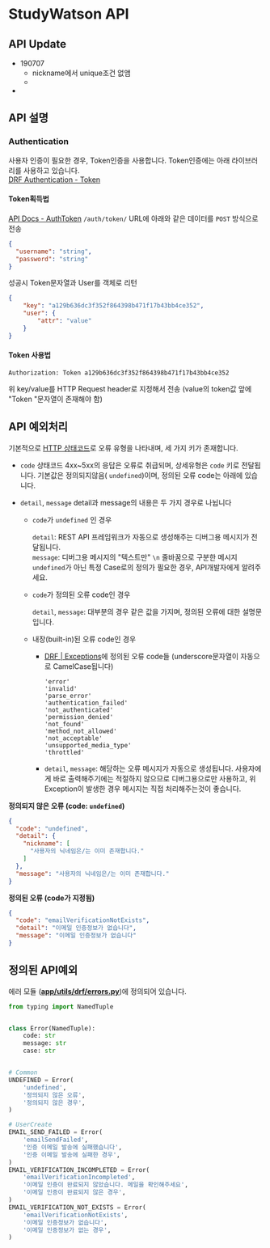# StudyWatson API

## API Update

- 190707
  - nickname에서 unique조건 없앰
  - 
- 

## API 설명

### Authentication

사용자 인증이 필요한 경우, Token인증을 사용합니다. Token인증에는 아래 라이브러리를 사용하고 있습니다.  
[DRF Authentication - Token](https://www.django-rest-framework.org/api-guide/authentication/#tokenauthentication)



#### Token획득법

[API Docs - AuthToken](<https://fitcha.lhy.kr/doc/#operation/auth_token_create>)
`/auth/token/` URL에 아래와 같은 데이터를 `POST` 방식으로 전송

```json
{
  "username": "string",
  "password": "string"
}
```

성공시 Token문자열과 User를 객체로 리턴

```json
{
    "key": "a129b636dc3f352f864398b471f17b43bb4ce352",
    "user": {
        "attr": "value"
    }
}
```



#### Token 사용법

```
Authorization: Token a129b636dc3f352f864398b471f17b43bb4ce352
```

위 key/value를 HTTP Request header로 지정해서 전송 (value의 token값 앞에 "Token "문자열이 존재해야 함)





## API 예외처리

기본적으로 [HTTP 상태코드]([https://ko.wikipedia.org/wiki/HTTP_%EC%83%81%ED%83%9C_%EC%BD%94%EB%93%9C](https://ko.wikipedia.org/wiki/HTTP_상태_코드))로 오류 유형을 나타내며, 세 가지 키가 존재합니다.

- `code`
  상태코드 4xx~5xx의 응답은 오류로 취급되며, 상세유형은 `code` 키로 전달됩니다.
  기본값은 정의되지않음( `undefined`)이며, 정의된 오류 code는 아래에 있습니다.

- `detail`, `message`
  detail과 message의 내용은 두 가지 경우로 나뉩니다

  - `code`가 `undefined` 인 경우

    `detail`: REST API 프레임워크가 자동으로 생성해주는 디버그용 메시지가 전달됩니다.  
    `message`: 디버그용 메시지의 "텍스트만" `\n` 줄바꿈으로 구분한 메시지
    `undefined`가 아닌 특정 Case로의 정의가 필요한 경우, API개발자에게 알려주세요.

  - `code`가 정의된 오류 code인 경우

    `detail`, `message`: 대부분의 경우 같은 값을 가지며, 정의된 오류에 대한 설명문입니다.

  - 내장(built-in)된 오류 code인 경우

    - [DRF | Exceptions](https://github.com/encode/django-rest-framework/blob/master/rest_framework/exceptions.py)에 정의된 오류 code들 (underscore문자열이 자동으로 CamelCase됩니다)

      ```
      'error'
      'invalid'
      'parse_error'
      'authentication_failed'
      'not_authenticated'
      'permission_denied'
      'not_found'
      'method_not_allowed'
      'not_acceptable'
      'unsupported_media_type'
      'throttled'
      ```

    - `detail`, `message`: 해당하는 오류 메시지가 자동으로 생성됩니다. 사용자에게 바로 출력해주기에는 적절하지 않으므로 디버그용으로만 사용하고, 위 Exception이 발생한 경우 메시지는 직접 처리해주는것이 좋습니다.



**정의되지 않은 오류 (code: `undefined`)**

```json
{
  "code": "undefined",
  "detail": {
    "nickname": [
      "사용자의 닉네임은/는 이미 존재합니다."
    ]
  },
  "message": "사용자의 닉네임은/는 이미 존재합니다."
}
```

**정의된 오류 (code가 지정됨)**

```json
{
  "code": "emailVerificationNotExists",
  "detail": "이메일 인증정보가 없습니다",
  "message": "이메일 인증정보가 없습니다"
}
```



## 정의된 API예외

에러 모듈 (**[app/utils/drf/errors.py](https://github.com/LeeHanYeong/StudyWatson/blob/master/app/utils/drf/errors.py)**)에 정의되어 있습니다.

```python
from typing import NamedTuple


class Error(NamedTuple):
    code: str
    message: str
    case: str


# Common
UNDEFINED = Error(
    'undefined',
    '정의되지 않은 오류',
    '정의되지 않은 경우',
)

# UserCreate
EMAIL_SEND_FAILED = Error(
    'emailSendFailed',
    '인증 이메일 발송에 실패했습니다',
    '인증 이메일 발송에 실패한 경우',
)
EMAIL_VERIFICATION_INCOMPLETED = Error(
    'emailVerificationIncompleted',
    '이메일 인증이 완료되지 않았습니다. 메일을 확인해주세요',
    '이메일 인증이 완료되지 않은 경우',
)
EMAIL_VERIFICATION_NOT_EXISTS = Error(
    'emailVerificationNotExists',
    '이메일 인증정보가 없습니다',
    '이메일 인증정보가 없는 경우',
)
```



